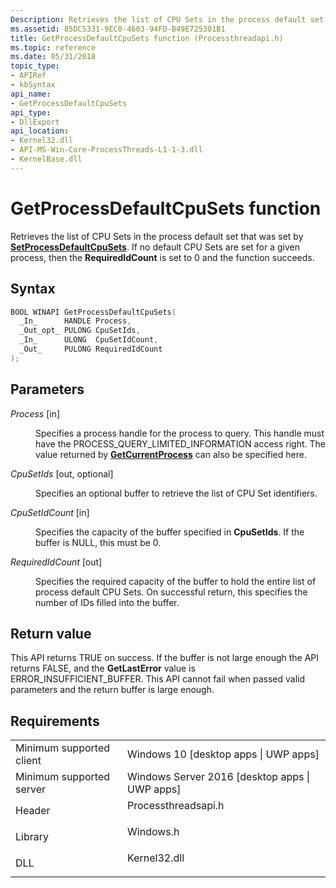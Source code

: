 ```yaml
---
Description: Retrieves the list of CPU Sets in the process default set that was set by SetProcessDefaultCpuSets. If no default CPU Sets are set for a given process, then the RequiredIdCount is set to 0 and the function succeeds.
ms.assetid: 85DC5331-9EC0-4603-94FD-B49E725301B1
title: GetProcessDefaultCpuSets function (Processthreadapi.h)
ms.topic: reference
ms.date: 05/31/2018
topic_type:
- APIRef
- kbSyntax
api_name:
- GetProcessDefaultCpuSets
api_type:
- DllExport
api_location:
- Kernel32.dll
- API-MS-Win-Core-ProcessThreads-L1-1-3.dll
- KernelBase.dll
---
```


# GetProcessDefaultCpuSets function

Retrieves the list of CPU Sets in the process default set that was set by [**SetProcessDefaultCpuSets**](setprocessdefaultcpusets.md). If no default CPU Sets are set for a given process, then the **RequiredIdCount** is set to 0 and the function succeeds.

## Syntax


```C++
BOOL WINAPI GetProcessDefaultCpuSets(
  _In_      HANDLE Process,
  _Out_opt_ PULONG CpuSetIds,
  _In_      ULONG  CpuSetIdCount,
  _Out_     PULONG RequiredIdCount
);
```



## Parameters

<dl> <dt>

*Process* \[in\]
</dt> <dd>

Specifies a process handle for the process to query. This handle must have the PROCESS\_QUERY\_LIMITED\_INFORMATION access right. The value returned by [**GetCurrentProcess**](https://msdn.microsoft.com/library/ms683179(v=VS.85).aspx) can also be specified here.

</dd> <dt>

*CpuSetIds* \[out, optional\]
</dt> <dd>

Specifies an optional buffer to retrieve the list of CPU Set identifiers.

</dd> <dt>

*CpuSetIdCount* \[in\]
</dt> <dd>

Specifies the capacity of the buffer specified in **CpuSetIds**. If the buffer is NULL, this must be 0.

</dd> <dt>

*RequiredIdCount* \[out\]
</dt> <dd>

Specifies the required capacity of the buffer to hold the entire list of process default CPU Sets. On successful return, this specifies the number of IDs filled into the buffer.

</dd> </dl>

## Return value

This API returns TRUE on success. If the buffer is not large enough the API returns FALSE, and the **GetLastError** value is ERROR\_INSUFFICIENT\_BUFFER. This API cannot fail when passed valid parameters and the return buffer is large enough.

## Requirements



|                                     |                                                                                               |
|-------------------------------------|-----------------------------------------------------------------------------------------------|
| Minimum supported client<br/> | Windows 10 \[desktop apps \| UWP apps\]<br/>                                            |
| Minimum supported server<br/> | Windows Server 2016 \[desktop apps \| UWP apps\]<br/>                                   |
| Header<br/>                   | <dl> <dt>Processthreadsapi.h</dt> </dl> |
| Library<br/>                  | <dl> <dt>Windows.h</dt> </dl>          |
| DLL<br/>                      | <dl> <dt>Kernel32.dll</dt> </dl>       |



 

 




